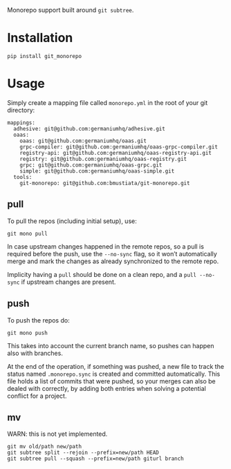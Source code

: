 Monorepo support built around `git subtree`.

Installation
============

    pip install git_monorepo

Usage
=====

Simply create a mapping file called `monorepo.yml` in the root of your
git directory:

    mappings:
      adhesive: git@github.com:germaniumhq/adhesive.git
      oaas:
        oaas: git@github.com:germaniumhq/oaas.git
        grpc-compiler: git@github.com:germaniumhq/oaas-grpc-compiler.git
        registry-api: git@github.com:germaniumhq/oaas-registry-api.git
        registry: git@github.com:germaniumhq/oaas-registry.git
        grpc: git@github.com:germaniumhq/oaas-grpc.git
        simple: git@github.com:germaniumhq/oaas-simple.git
      tools:
        git-monorepo: git@github.com:bmustiata/git-monorepo.git

pull
----

To pull the repos (including initial setup), use:

    git mono pull

In case upstream changes happened in the remote repos, so a pull is
required before the push, use the `--no-sync` flag, so it won’t
automatically merge and mark the changes as already synchronized to the
remote repo.

Implicity having a `pull` should be done on a clean repo, and a `pull
--no-sync` if upstream changes are present.

push
----

To push the repos do:

    git mono push

This takes into account the current branch name, so pushes can happen
also with branches.

At the end of the operation, if something was pushed, a new file to
track the status named `.monorepo.sync` is created and committed
automatically. This file holds a list of commits that were pushed, so
your merges can also be dealed with correctly, by adding both entries
when solving a potential conflict for a project.

mv
--

WARN: this is not yet implemented.

    git mv old/path new/path
    git subtree split --rejoin --prefix=new/path HEAD
    git subtree pull --squash --prefix=new/path giturl branch
